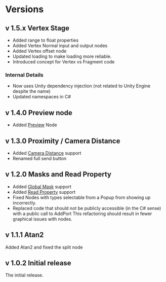 # Versions

## v 1.5.x Vertex Stage

- Added range to float properties
- Added Vertex Normal input and output nodes
- Added Vertex offset node
- Updated loading to make loading more reliable.
- Introduced concept for Vertex vs Fragment code

### Internal Details
- Now uses Unity dependency injection (not related to Unity Engine despite the name)
- Updated namespaces in C#

## v 1.4.0 Preview node

- Added [Preview](../nodes/#preview) Node


## v 1.3.0 Proximity / Camera Distance

- Added [Camera Distance](../nodes/#camera-distance-proximity) support
- Renamed full send button

## v 1.2.0 Masks and Read Property

- Added [Global Mask](../nodes/#global-mask) support 
- Added [Read Property](../nodes/#read-property) support
- Fixed Nodes with types selectable from a Popup from showing up incorrectly.
- Replaced code that should not be publicly accessible (in the C# sense) with a public call to AddPort
  This refactoring should result in fewer graphical issues with nodes.

## v 1.1.1 Atan2
Added Atan2 and fixed the split node

## v 1.0.2 Initial release

The initial release. 
